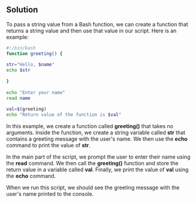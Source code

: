## Solution

To pass a string value from a Bash function, we can create a function that returns a string value and then use that value in our script. Here is an example:

```bash
#!/bin/bash  
function greeting() {  
  
str="Hello, $name"  
echo $str  
  
}  
  
echo "Enter your name"  
read name  
  
val=$(greeting)  
echo "Return value of the function is $val"
```

In this example, we create a function called **greeting()** that takes no arguments. Inside the function, we create a string variable called **str** that contains a greeting message with the user's name. We then use the **echo** command to print the value of **str**.

In the main part of the script, we prompt the user to enter their name using the **read** command. We then call the **greeting()** function and store the return value in a variable called **val**. Finally, we print the value of **val** using the **echo** command.

When we run this script, we should see the greeting message with the user's name printed to the console.

